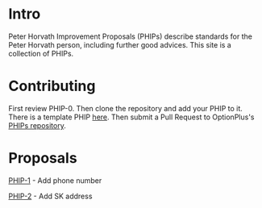 # Intro

Peter Horvath Improvement Proposals (PHIPs) describe standards for the Peter Horvath person, including further good advices. This site is a collection of PHIPs.

# Contributing

First review PHIP-0. Then clone the repository and add your PHIP to it. There is a template PHIP [here](content/phip-0.md). Then submit a Pull Request to OptionPlus's [PHIPs repository](https://github.com/OptionPlus/PHIPs).

# Proposals

[PHIP-1](content/phip-1.md) - Add phone number

[PHIP-2](content/phip-2.md) - Add SK address